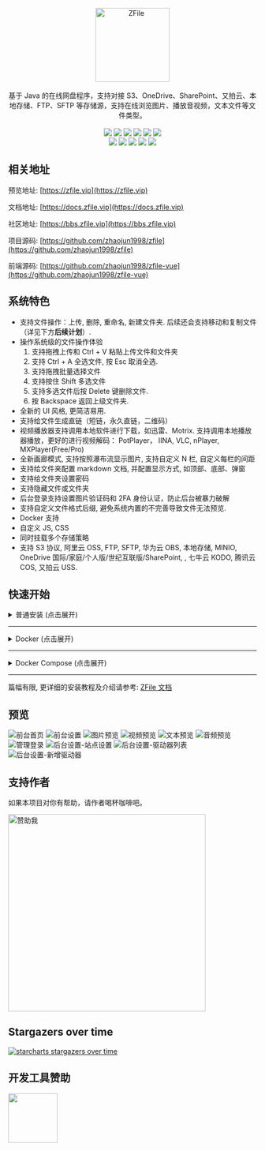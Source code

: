 <p align = "center">
<img alt="ZFile" src="https://cdn.jun6.net/2021/04/21/69a89344e2a84.png" height="150px">
<br><br>
基于 Java 的在线网盘程序，支持对接 S3、OneDrive、SharePoint、又拍云、本地存储、FTP、SFTP 等存储源，支持在线浏览图片、播放音视频，文本文件等文件类型。
<br><br>
<img src="https://img.shields.io/badge/license-MIT-blue.svg?longCache=true&style=flat-square">
<img src="https://api.codacy.com/project/badge/Grade/70b793267f7941d58cbd93f50c9a8e0a">
<img src="https://img.shields.io/github/last-commit/zhaojun1998/zfile.svg?style=flat-square">
<img src="https://img.shields.io/github/downloads/zhaojun1998/zfile/total?style=flat-square">
<img src="https://img.shields.io/github/v/release/zhaojun1998/zfile?style=flat-square">
<img src="https://img.shields.io/github/commit-activity/y/zhaojun1998/zfile?style=flat-square">
<br>
<img src="https://img.shields.io/github/issues/zhaojun1998/zfile?style=flat-square">
<img src="https://img.shields.io/github/issues-closed-raw/zhaojun1998/zfile?style=flat-square">
<img src="https://img.shields.io/github/forks/zhaojun1998/zfile?style=flat-square">
<img src="https://img.shields.io/github/stars/zhaojun1998/zfile?style=flat-square">
<img src="https://img.shields.io/github/watchers/zhaojun1998/zfile?style=flat-square">
</p>

## 相关地址

预览地址: [https://zfile.vip](https://zfile.vip)

文档地址: [https://docs.zfile.vip](https://docs.zfile.vip)

社区地址: [https://bbs.zfile.vip](https://bbs.zfile.vip)

项目源码: [https://github.com/zhaojun1998/zfile](https://github.com/zhaojun1998/zfile)

前端源码: [https://github.com/zhaojun1998/zfile-vue](https://github.com/zhaojun1998/zfile-vue)

## 系统特色

* 支持文件操作：上传, 删除, 重命名, 新建文件夹. 后续还会支持移动和复制文件（详见下方**后续计划**）.
* 操作系统级的文件操作体验
  1. 支持拖拽上传和 Ctrl + V 粘贴上传文件和文件夹
  2. 支持 Ctrl + A 全选文件, 按 Esc 取消全选.
  3. 支持拖拽批量选择文件
  4. 支持按住 Shift 多选文件
  5. 支持多选文件后按 Delete 键删除文件.
  6. 按 Backspace 返回上级文件夹.
* 全新的 UI 风格, 更简洁易用.
* 支持给文件生成直链（短链，永久直链，二维码）
* 视频播放器支持调用本地软件进行下载，如迅雷、Motrix. 支持调用本地播放器播放，更好的进行视频解码： PotPlayer， IINA, VLC, nPlayer, MXPlayer(Free/Pro)
* 全新画廊模式, 支持按照瀑布流显示图片, 支持自定义 N 栏, 自定义每栏的间距
* 支持给文件夹配置 markdown 文档, 并配置显示方式, 如顶部、底部、弹窗
* 支持给文件夹设置密码
* 支持隐藏文件或文件夹
* 后台登录支持设置图片验证码和 2FA 身份认证，防止后台被暴力破解
* 支持自定义文件格式后缀, 避免系统内置的不完善导致文件无法预览.
* Docker 支持
* 自定义 JS, CSS
* 同时挂载多个存储策略
* 支持 S3 协议, 阿里云 OSS, FTP, SFTP, 华为云 OBS, 本地存储, MINIO, OneDrive 国际/家庭/个人版/世纪互联版/SharePoint, , 七牛云 KODO, 腾讯云 COS, 又拍云 USS.

## 快速开始

<details>
<summary>普通安装 (点击展开)</summary>
安装依赖环境:

```bash

# CentOS系统
yum install -y java-1.8.0-openjdk unzip
```

```bash
# Debian 9 / Ubuntu 14+
apt update
apt install -y openjdk-8-jre-headless unzip
```

```bash
# Debian 10 (Buster) 系统
apt update && apt install -y apt-transport-https software-properties-common ca-certificates dirmngr gnupg
wget -qO - https://adoptopenjdk.jfrog.io/adoptopenjdk/api/gpg/key/public | apt-key add -
add-apt-repository --yes https://adoptopenjdk.jfrog.io/adoptopenjdk/deb/
apt update && apt install -y adoptopenjdk-8-hotspot-jre
```


下载项目:

```bash
export ZFILE_INSTALL_PATH=~/zfile
mkdir -p $ZFILE_INSTALL_PATH && cd $ZFILE_INSTALL_PATH
wget https://c.jun6.net/ZFILE/zfile-release.war
unzip zfile-release.war && rm -rf zfile-release.war
chmod +x $ZFILE_INSTALL_PATH/bin/*.sh
```

启动项目:

```bash
 ~/zfile/bin/start.sh
```


</details>

---

<details>
<summary>Docker (点击展开)</summary>

```
docker run -d --name=zfile --restart=always \
    -p 8080:8080 \
    -v /root/zfile/db:/root/.zfile-v4/db \
    -v /root/zfile/logs:/root/.zfile-v4/logs \
    zhaojun1998/zfile
```

</details>

---

<details>
<summary>Docker Compose (点击展开)</summary>

```yml
version: '3.3'
services:
    zfile:
        container_name: zfile
        restart: always
        ports:
            - '8080:8080'
        volumes:
            - '/root/zfile/db:/root/.zfile-v4/db'
            - '/root/zfile/logs:/root/.zfile-v4/logs'
        image: zhaojun1998/zfile
```

</details>

---

篇幅有限, 更详细的安装教程及介绍请参考: [ZFile 文档](https://docs.zfile.vip)

## 预览

![前台首页](https://cdn.jun6.net/uPic/2022/07/11/eJU1B5.png)
![前台设置](https://cdn.jun6.net/uPic/2022/07/11/Y0fK7b.png)
![图片预览](https://cdn.jun6.net/uPic/2022/07/11/Iz0kxC.jpg)
![视频预览](https://cdn.jun6.net/uPic/2022/07/11/MsubMr.png)
![文本预览](https://cdn.jun6.net/2021/03/23/b00efdfb4892e.png)
![音频预览](https://cdn.jun6.net/uPic/2022/07/11/7U5IoK.png)
![管理登录](https://cdn.jun6.net/uPic/2022/07/11/U2XKcg.png)
![后台设置-站点设置](https://cdn.jun6.net/uPic/2022/07/11/9zsedD.png)
![后台设置-驱动器列表](https://cdn.jun6.net/uPic/2022/07/11/y2pFa1.png)
![后台设置-新增驱动器](https://cdn.jun6.net/uPic/2022/07/11/I1NWzF.png)


## 支持作者

如果本项目对你有帮助，请作者喝杯咖啡吧。

<img src="https://cdn.jun6.net/2021/03/27/152704e91f13d.png" width="400" alt="赞助我">

## Stargazers over time

[![starcharts stargazers over time](https://starchart.cc/zhaojun1998/zfile.svg)](https://starchart.cc/zhaojun1998/zfile.svg)

## 开发工具赞助

<a href="https://www.jetbrains.com/?from=zfile"><img src="https://cdn.jun6.net/2021/04/21/26e410d60b0b0.png?1=1" width="100px"></a>
